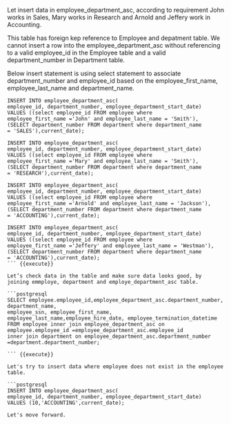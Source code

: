 Let insert data in employee_department_asc, according to requirement John works in Sales, Mary works in Research and Arnold and Jeffery
work in Accounting. 

This table has foreign kep reference to Employee and depatment table. We cannot insert a row into the employee_department_asc without referencing to a valid employee_id in the Employee table and a valid department_number in Department table.

Below insert statement is using select statement to associate department_number and employee_id based on the employee_first_name, employee_last_name and department_name.

```postgresql
INSERT INTO employee_department_asc(
employee_id, department_number, employee_department_start_date)
VALUES ((select employee_id FROM employee where
employee_first_name ='John' and employee_last_name = 'Smith'),
(SELECT department_number FROM department where department_name
= 'SALES'),current_date);

INSERT INTO employee_department_asc(
employee_id, department_number, employee_department_start_date)
VALUES ((select employee_id FROM employee where
employee_first_name ='Mary' and employee_last_name = 'Smith'),
(SELECT department_number FROM department where department_name
= 'RESEARCH'),current_date);

INSERT INTO employee_department_asc(
employee_id, department_number, employee_department_start_date)
VALUES ((select employee_id FROM employee where
employee_first_name ='Arnold' and employee_last_name = 'Jackson'),
(SELECT department_number FROM department where department_name
= 'ACCOUNTING'),current_date);

INSERT INTO employee_department_asc(
employee_id, department_number, employee_department_start_date)
VALUES ((select employee_id FROM employee where
employee_first_name ='Jeffery' and employee_last_name = 'Westman'),
(SELECT department_number FROM department where department_name
= 'ACCOUNTING'),current_date);
``` {{execute}}

Let’s check data in the table and make sure data looks good, by joining emmploye, department and employe_department_asc table.

```postgresql
SELECT employee.employee_id,employee_department_asc.department_number, department_name,
employee_ssn, employee_first_name, employee_last_name,employee_hire_date, employee_termination_datetime
FROM employee inner join employee_department_asc on
employee.employee_id =employee_department_asc.employee_id
inner join department on employee_department_asc.department_number =department.department_number;

``` {{execute}}

Let's try to insert data where employee does not exist in the employee table. 

```postgresql
INSERT INTO employee_department_asc(
employee_id, department_number, employee_department_start_date)
VALUES (10,'ACCOUNTING',current_date);

Let's move forward.
